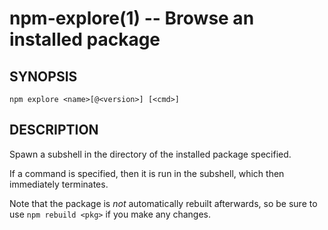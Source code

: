 npm-explore(1) -- Browse an installed package
=============================================

## SYNOPSIS

    npm explore <name>[@<version>] [<cmd>]

## DESCRIPTION

Spawn a subshell in the directory of the installed package specified.

If a command is specified, then it is run in the subshell, which then
immediately terminates.

Note that the package is *not* automatically rebuilt afterwards, so be
sure to use `npm rebuild <pkg>` if you make any changes.
